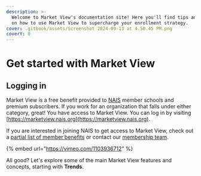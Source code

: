 ```yaml
---
description: >-
  Welcome to Market View's documentation site! Here you'll find tips and tricks
  on how to use Market View to supercharge your enrollment strategy.
cover: .gitbook/assets/Screenshot 2024-09-13 at 4.50.45 PM.png
coverY: 0
---
```


# Get started with Market View

## Logging in

Market View is a free benefit provided to [NAIS](https://nais.org) member schools and premium subscribers. If you work for an organization that falls under either category, great! You have access to Market View. You can log in by visiting [https://marketview.nais.org](https://marketview.nais.org).

If you are interested in joining NAIS to get access to Market View, check out a [partial list of member benefits](https://www.nais.org/benefits/) or contact our [membership team](mailto:membership@nais.org).&#x20;

{% embed url="https://vimeo.com/1103936712" %}

All good? Let's explore some of the main Market View features and concepts, starting with **Trends**.
